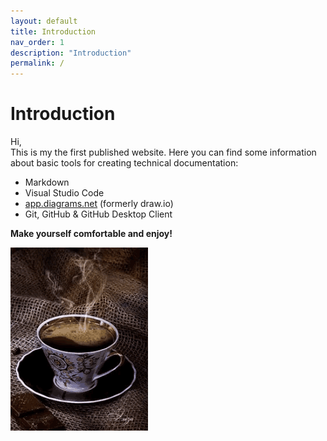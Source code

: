 ```yaml
---
layout: default
title: Introduction
nav_order: 1
description: "Introduction"
permalink: /
---
```


# Introduction
Hi,  
This is my the first published website. Here you can find some information about basic tools for creating technical documentation:
* Markdown
* Visual Studio Code
* [app.diagrams.net](https://app.diagrams.net/) (formerly draw.io)
* Git, GitHub & GitHub Desktop Client


**Make yourself comfortable and enjoy!**  

![Coffee](./coffee.gif "Coffee")